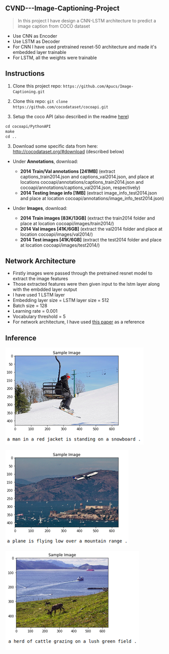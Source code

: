 ## CVND---Image-Captioning-Project  
 > In this project I have design a CNN-LSTM architecture to predict a image caption from COCO dataset  
 - Use CNN as Encoder
 - Use LSTM as Decoder
 - For CNN I have used pretrained resnet-50 architecture and made it's embedded layer trainable
 - For LSTM, all the weights were trainable


## Instructions  
1. Clone this project repo: ```https://github.com/Apucs/Image-Captioning.git```

2. Clone this repo: ```git clone https://github.com/cocodataset/cocoapi.git```

3. Setup the coco API (also described in the readme [here](https://github.com/cocodataset/cocoapi)) 
```
cd cocoapi/PythonAPI  
make  
cd ..
```

3. Download some specific data from here: http://cocodataset.org/#download (described below)

* Under **Annotations**, download:
  * **2014 Train/Val annotations [241MB]** (extract captions_train2014.json and captions_val2014.json, and place at locations cocoapi/annotations/captions_train2014.json and cocoapi/annotations/captions_val2014.json, respectively)  
  * **2014 Testing Image info [1MB]** (extract image_info_test2014.json and place at location cocoapi/annotations/image_info_test2014.json)

* Under **Images**, download:
  * **2014 Train images [83K/13GB]** (extract the train2014 folder and place at location cocoapi/images/train2014/)
  * **2014 Val images [41K/6GB]** (extract the val2014 folder and place at location cocoapi/images/val2014/)
  * **2014 Test images [41K/6GB]** (extract the test2014 folder and place at location cocoapi/images/test2014/)


## Network Architecture   
 - Firstly images were passed through the pretrained resnet model to extract the image features
 - Those extracted features were then given input to the lstm layer along with the embdded layer output
 - I have used 1 LSTM layer
 - Embedding layer size = LSTM layer size = 512
 - Batch size = 128
 - Learning rate = 0.001
 - Vocabulary threshold = 5
 - For network architecture, I have used [this paper](https://arxiv.org/pdf/1411.4555.pdf) as a reference
 
## Inference 
![skating](images/skate.png)

![](images/plane.png)

![](images/herd.png)


